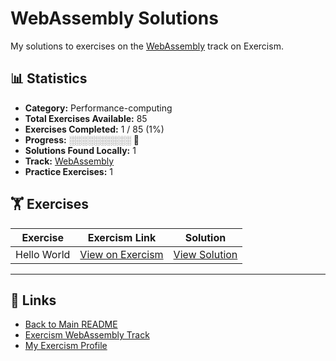 # WebAssembly Solutions

My solutions to exercises on the [WebAssembly](https://exercism.org/tracks/wasm) track on Exercism.

## 📊 Statistics

- **Category:** Performance-computing
- **Total Exercises Available:** 85
- **Exercises Completed:** 1 / 85 (1%)
- **Progress:** ░░░░░░░░░░ 🔴
- **Solutions Found Locally:** 1
- **Track:** [WebAssembly](https://exercism.org/tracks/wasm)
- **Practice Exercises:** 1

## 🏋️ Exercises

| Exercise | Exercism Link | Solution |
|----------|---------------|----------|
| Hello World | [View on Exercism](https://exercism.org/tracks/wasm/exercises/hello-world) | [View Solution](hello-world/README.md) |

---

## 🔗 Links

- [Back to Main README](../README.md)
- [Exercism WebAssembly Track](https://exercism.org/tracks/wasm)
- [My Exercism Profile](https://exercism.org/profiles/princemuel)
